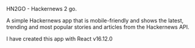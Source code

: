 HN2GO - Hackernews 2 go.

A simple Hackernews app that is mobile-friendly and shows the latest, trending and most popular stories and articles from the Hackernews API.

I have created this app with React v16.12.0